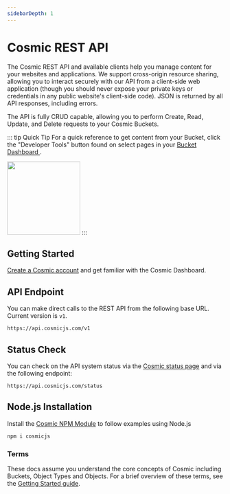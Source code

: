 ```yaml
---
sidebarDepth: 1
---
```


# Cosmic REST API

The Cosmic REST API and available clients help you manage content for your websites and applications. We support cross-origin resource sharing, allowing you to interact securely with our API from a client-side web application (though you should never expose your private keys or credentials in any public website's client-side code). JSON is returned by all API responses, including errors.

The API is fully CRUD capable, allowing you to perform Create, Read, Update, and Delete requests to your Cosmic Buckets. 

::: tip Quick Tip
For a quick reference to get content from your Bucket, click the "Developer Tools" button found on select pages in your [Bucket Dashboard ](https://app.cosmicjs.com/login).

<a href="https://app.cosmicjs.com/login" target="_blank"><img src="https://cdn.cosmicjs.com/6647c4e0-3c93-11ea-93e2-f96724e61d4d-dev-tools-btn.png" width="170"/></a>
:::

## Getting Started

[Create a Cosmic account](https://app.cosmicjs.com/signup) and get familiar with the Cosmic Dashboard.

## API Endpoint
You can make direct calls to the REST API from the following base URL. Current version is `v1`.
```
https://api.cosmicjs.com/v1
```

## Status Check
You can check on the API system status via the [Cosmic status page](https://cosmicjs.statuspage.io/) and via the following endpoint:
```
https://api.cosmicjs.com/status
```

## Node.js Installation
Install the [Cosmic NPM Module](https://www.npmjs.com/package/cosmicjs) to follow examples using Node.js
```bash
npm i cosmicjs
```

### Terms

These docs assume you understand the core concepts of Cosmic including Buckets, Object Types and Objects. For a brief overview of these terms, see the [Getting Started guide](https://cosmicjs.com/getting-started).
